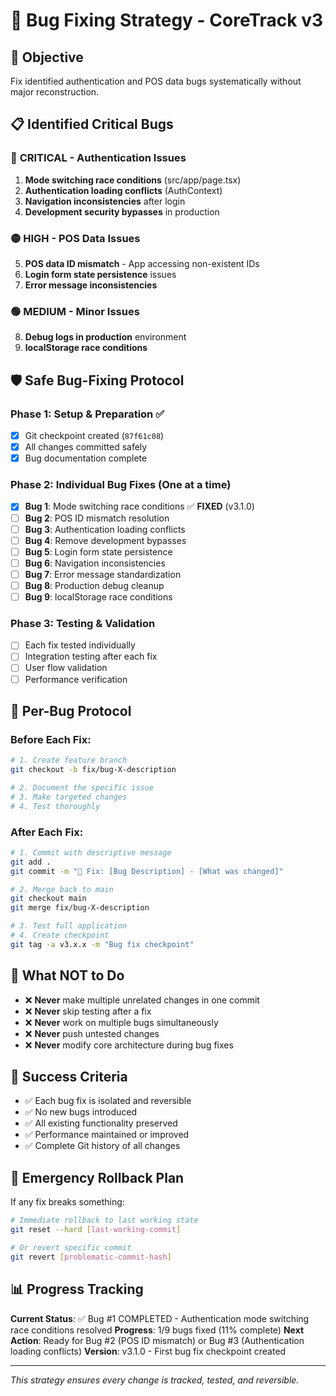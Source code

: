 # 🐛 Bug Fixing Strategy - CoreTrack v3

## 🎯 Objective
Fix identified authentication and POS data bugs systematically without major reconstruction.

## 📋 Identified Critical Bugs

### 🔴 **CRITICAL - Authentication Issues**
1. **Mode switching race conditions** (src/app/page.tsx)
2. **Authentication loading conflicts** (AuthContext)
3. **Navigation inconsistencies** after login
4. **Development security bypasses** in production

### 🟡 **HIGH - POS Data Issues**  
5. **POS data ID mismatch** - App accessing non-existent IDs
6. **Login form state persistence** issues
7. **Error message inconsistencies**

### 🟢 **MEDIUM - Minor Issues**
8. **Debug logs in production** environment
9. **localStorage race conditions**

## 🛡️ Safe Bug-Fixing Protocol

### Phase 1: Setup & Preparation ✅
- [x] Git checkpoint created (`87f61c08`)
- [x] All changes committed safely
- [x] Bug documentation complete

### Phase 2: Individual Bug Fixes (One at a time)
- [x] **Bug 1**: Mode switching race conditions ✅ **FIXED** (v3.1.0)
- [ ] **Bug 2**: POS ID mismatch resolution  
- [ ] **Bug 3**: Authentication loading conflicts
- [ ] **Bug 4**: Remove development bypasses
- [ ] **Bug 5**: Login form state persistence
- [ ] **Bug 6**: Navigation inconsistencies  
- [ ] **Bug 7**: Error message standardization
- [ ] **Bug 8**: Production debug cleanup
- [ ] **Bug 9**: localStorage race conditions

### Phase 3: Testing & Validation
- [ ] Each fix tested individually
- [ ] Integration testing after each fix
- [ ] User flow validation
- [ ] Performance verification

## 🔄 Per-Bug Protocol

### Before Each Fix:
```bash
# 1. Create feature branch
git checkout -b fix/bug-X-description

# 2. Document the specific issue
# 3. Make targeted changes
# 4. Test thoroughly
```

### After Each Fix:
```bash
# 1. Commit with descriptive message
git add .
git commit -m "🐛 Fix: [Bug Description] - [What was changed]"

# 2. Merge back to main
git checkout main
git merge fix/bug-X-description

# 3. Test full application
# 4. Create checkpoint
git tag -a v3.x.x -m "Bug fix checkpoint"
```

## 🚫 What NOT to Do

- ❌ **Never** make multiple unrelated changes in one commit
- ❌ **Never** skip testing after a fix
- ❌ **Never** work on multiple bugs simultaneously  
- ❌ **Never** push untested changes
- ❌ **Never** modify core architecture during bug fixes

## 🎯 Success Criteria

- ✅ Each bug fix is isolated and reversible
- ✅ No new bugs introduced
- ✅ All existing functionality preserved
- ✅ Performance maintained or improved
- ✅ Complete Git history of all changes

## 🔧 Emergency Rollback Plan

If any fix breaks something:
```bash
# Immediate rollback to last working state
git reset --hard [last-working-commit]

# Or revert specific commit
git revert [problematic-commit-hash]
```

## 📊 Progress Tracking

**Current Status**: ✅ Bug #1 COMPLETED - Authentication mode switching race conditions resolved
**Progress**: 1/9 bugs fixed (11% complete)
**Next Action**: Ready for Bug #2 (POS ID mismatch) or Bug #3 (Authentication loading conflicts)
**Version**: v3.1.0 - First bug fix checkpoint created

---

*This strategy ensures every change is tracked, tested, and reversible.*

